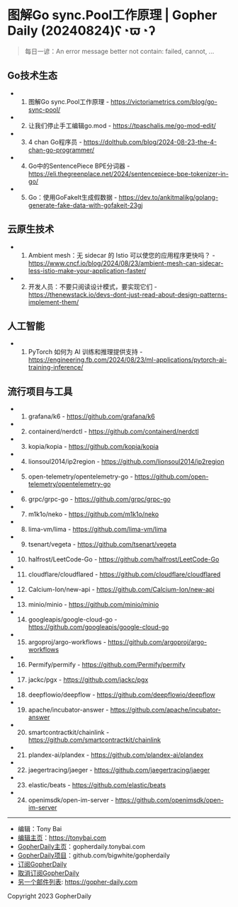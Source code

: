 # 图解Go sync.Pool工作原理 | Gopher Daily (20240824)ʕ◔ϖ◔ʔ

>每日一谚：An error message better not contain: failed, cannot, ...

## Go技术生态


- 1. 图解Go sync.Pool工作原理 - https://victoriametrics.com/blog/go-sync-pool/

- 2. 让我们停止手工编辑go.mod - https://tpaschalis.me/go-mod-edit/

- 3. 4 chan Go程序员 - https://dolthub.com/blog/2024-08-23-the-4-chan-go-programmer/

- 4. Go中的SentencePiece BPE分词器 - https://eli.thegreenplace.net/2024/sentencepiece-bpe-tokenizer-in-go/

- 5. Go：使用GoFakeIt生成假数据 - https://dev.to/ankitmalikg/golang-generate-fake-data-with-gofakeit-23gj


## 云原生技术


- 1. Ambient mesh：无 sidecar 的 Istio 可以使您的应用程序更快吗？ - https://www.cncf.io/blog/2024/08/23/ambient-mesh-can-sidecar-less-istio-make-your-application-faster/

- 2. 开发人员：不要只阅读设计模式，要实现它们 - https://thenewstack.io/devs-dont-just-read-about-design-patterns-implement-them/


## 人工智能


- 1. PyTorch 如何为 AI 训练和推理提供支持 - https://engineering.fb.com/2024/08/23/ml-applications/pytorch-ai-training-inference/


## 流行项目与工具


- 1. grafana/k6 - https://github.com/grafana/k6

- 2. containerd/nerdctl - https://github.com/containerd/nerdctl

- 3. kopia/kopia - https://github.com/kopia/kopia

- 4. lionsoul2014/ip2region - https://github.com/lionsoul2014/ip2region

- 5. open-telemetry/opentelemetry-go - https://github.com/open-telemetry/opentelemetry-go

- 6. grpc/grpc-go - https://github.com/grpc/grpc-go

- 7. m1k1o/neko - https://github.com/m1k1o/neko

- 8. lima-vm/lima - https://github.com/lima-vm/lima

- 9. tsenart/vegeta - https://github.com/tsenart/vegeta

- 10. halfrost/LeetCode-Go - https://github.com/halfrost/LeetCode-Go

- 11. cloudflare/cloudflared - https://github.com/cloudflare/cloudflared

- 12. Calcium-Ion/new-api - https://github.com/Calcium-Ion/new-api

- 13. minio/minio - https://github.com/minio/minio

- 14. googleapis/google-cloud-go - https://github.com/googleapis/google-cloud-go

- 15. argoproj/argo-workflows - https://github.com/argoproj/argo-workflows

- 16. Permify/permify - https://github.com/Permify/permify

- 17. jackc/pgx - https://github.com/jackc/pgx

- 18. deepflowio/deepflow - https://github.com/deepflowio/deepflow

- 19. apache/incubator-answer - https://github.com/apache/incubator-answer

- 20. smartcontractkit/chainlink - https://github.com/smartcontractkit/chainlink

- 21. plandex-ai/plandex - https://github.com/plandex-ai/plandex

- 22. jaegertracing/jaeger - https://github.com/jaegertracing/jaeger

- 23. elastic/beats - https://github.com/elastic/beats

- 24. openimsdk/open-im-server - https://github.com/openimsdk/open-im-server


----

- 编辑：Tony Bai
- [编辑主页](https://tonybai.com)：https://tonybai.com
- [GopherDaily主页](https://gopherdaily.tonybai.com)：gopherdaily.tonybai.com
- [GopherDaily项目](https://github.com/bigwhite/gopherdaily)：github.com/bigwhite/gopherdaily
- [订阅GopherDaily](https://gopherdaily.tonybai.com/subscribe)
- [取消订阅GopherDaily](https://gopherdaily.tonybai.com/unsubscribe)
- [另一个邮件列表](https://gopher-daily.com): https://gopher-daily.com

Copyright 2023 GopherDaily
